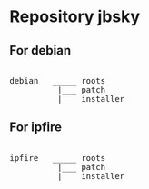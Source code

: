 # Repository jbsky

## For debian
<pre>  
debian   _____ roots
          |___ patch
          |___ installer
</pre>

## For ipfire
<pre>       
ipfire   _____ roots  
          |___ patch  
          |___ installer  </pre>
